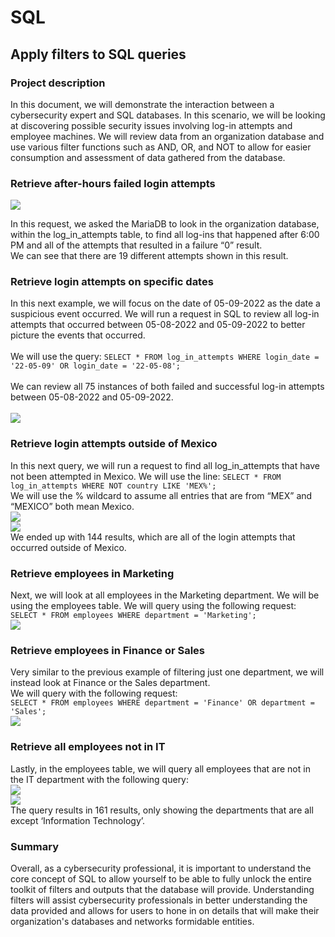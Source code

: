 <!DOCTYPE html>
<html lang="en">
<body>
    <h1>SQL</h1>
    <h2>Apply filters to SQL queries</h2>
    <h3>Project description</h3>
    <p>
        In this document, we will demonstrate the interaction between a cybersecurity expert and SQL databases. In this scenario, we will be looking at discovering possible security issues involving log-in attempts and employee machines. We will review data from an organization database and use various filter functions such as AND, OR, and NOT to allow for easier consumption and assessment of data gathered from the database.
    </p>
    <h3>Retrieve after-hours failed login attempts</h3>
    <img src="https://github.com/jagilmorProf/SQL/blob/main/Picture1.png">
    <p>
        In this request, we asked the MariaDB to look in the organization database, within the log_in_attempts table, to find all log-ins that happened after 6:00 PM and all of the attempts that resulted in a failure “0” result.
        <br>
        We can see that there are 19 different attempts shown in this result.
    </p>
    <h3>Retrieve login attempts on specific dates</h3>
    <p>
        In this next example, we will focus on the date of 05-09-2022 as the date a suspicious event occurred. We will run a request in SQL to review all log-in attempts that occurred between 05-08-2022 and 05-09-2022 to better picture the events that occurred.
        <br><br>
        We will use the query: <code>SELECT * FROM log_in_attempts WHERE login_date = '22-05-09' OR login_date = '22-05-08';</code>
        <br><br>
        We can review all 75 instances of both failed and successful log-in attempts between 05-08-2022 and 05-09-2022.
        <br><br>
        <img src="https://github.com/jagilmorProf/SQL/blob/main/Picture2.png">
    </p>
    <h3>Retrieve login attempts outside of Mexico</h3>
    <p>
        In this next query, we will run a request to find all log_in_attempts that have not been attempted in Mexico. We will use the line: <code>SELECT * FROM log_in_attempts WHERE NOT country LIKE 'MEX%';</code>
        <br>
        We will use the % wildcard to assume all entries that are from “MEX” and “MEXICO” both mean Mexico.
        <br>
        <img src="https://github.com/jagilmorProf/SQL/blob/main/Picture3.png">
        <br>
        <img src="https://github.com/jagilmorProf/SQL/blob/main/Picture4.png">
        <br>
        We ended up with 144 results, which are all of the login attempts that occurred outside of Mexico.
    </p>
    <h3>Retrieve employees in Marketing</h3>
    <p>
        Next, we will look at all employees in the Marketing department. We will be using the employees table. We will query using the following request:
        <br><code>SELECT * FROM employees WHERE department = 'Marketing';</code>
        <br>
        <img src="https://github.com/jagilmorProf/SQL/blob/main/Picture5.png">
    </p>
    <h3>Retrieve employees in Finance or Sales</h3>
    <p>
        Very similar to the previous example of filtering just one department, we will instead look at Finance or the Sales department.
        <br>
        We will query with the following request:
        <br><code>SELECT * FROM employees WHERE department = 'Finance' OR department = 'Sales';</code>
        <br>
        <img src="https://github.com/jagilmorProf/SQL/blob/main/Picture6.png">
    </p>
    <h3>Retrieve all employees not in IT</h3>
    <p>
        Lastly, in the employees table, we will query all employees that are not in the IT department with the following query:
        <br>
        <img src="https://github.com/jagilmorProf/SQL/blob/main/Picture7.png">
        <br>
        <img src="https://github.com/jagilmorProf/SQL/blob/main/Picture8.png">
        <br>
        The query results in 161 results, only showing the departments that are all except ‘Information Technology’.
    </p>
    <h3>Summary</h3>
    <p>
        Overall, as a cybersecurity professional, it is important to understand the core concept of SQL to allow yourself to be able to fully unlock the entire toolkit of filters and outputs that the database will provide. Understanding filters will assist cybersecurity professionals in better understanding the data provided and allows for users to hone in on details that will make their organization's databases and networks formidable entities.
    </p>
</body>
</html>
